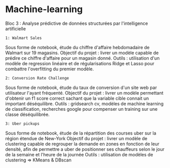 # Machine-learning
Bloc 3 : Analyse prédictive de données structurées par l'intelligence artificielle


    1: Walmart Sales

Sous forme de notebook, étude du chiffre d'affaire hebdomadaire de Walmart sur 19 magasins. Objectif du projet : livrer un modèle capable de prédire ce chiffre d'affaire pour un magasin donné. Outils : utilisation d'un modèle de regression linéaire et de régularisations Ridge et Lasso pour combattre l'overfitting du premier modèle.

    2: Conversion Rate Challenge

Sous forme de notebook, étude du taux de conversion d'un site web par utilisateur l'ayant fréquenté. Objectif du projet : livrer un modèle permettant d'obtenir un f1 score correct sachant que la variable cible connait un important déséquilibre. Outils : gridsearch cv, modèles de machine learning de classification, recherches google pour compenser un training sur une classe déséquilibrée.

    3: Uber pickups

Sous forme de notebook, étude de la répartition des courses uber sur la région étendue de New-York Objectif du projet : livrer un modèle de clustering capable de regrouper la demande en zones en fonction de leur densité, afin de permettre a uber de positionner ses chauffeurs selon le jour de la semaine et l'heure de la journée Outils : utilisation de modèles de clustering => KMeans & DBscan
